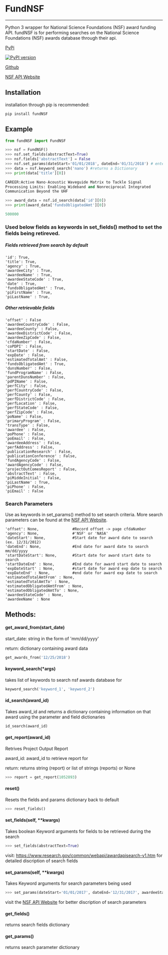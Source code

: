 # FundNSF
---
Python 3 wrapper for National Science Foundations (NSF) award funding API.
fundNSF is for performing searches on the National Science Foundations
(NSF) awards database through their api.


[PyPi](https://pypi.org/project/fundNSF/)

[![PyPI version](https://badge.fury.io/py/fundNSF.svg)](https://badge.fury.io/py/fundNSF)

[Github](https://github.com/C-NoBlok/fundNSF)

[NSF API Website](https://www.research.gov/common/webapi/awardapisearch-v1.htm)

## Installation

installation through pip is recommended:

    pip install fundNSF

## Example

```python
from fundNSF import FundNSF

>>> nsf = FundNSF()
>>> nsf.set_fields(abstractText=True)
>>> nsf.fields['abstractText'] = False
>>> nsf.set_params(dateStart='01/01/2018', dateEnd='01/31/2018') # enter date as 'mm/dd/yyyy'
>>> data = nsf.keyword_search('nano') #returns a Dictionary
>>> print(data['title'][0])

CAREER:Active Nano-Acoustic Waveguide Matrix to Tackle Signal
Processing Limits: Enabling Wideband and Nonreciprocal Integrated
Communication Beyond the UHF

>>> award_data = nsf.id_search(data['id'][0])
>>> print(award_data['fundsObligatedAmt'][0])

500000
```
### Used below fields as keywords in set_fields() method to set the fields being retireved.  
##### Fields retrieved from search by default
```
'id': True,
'title': True,
'agency' : True,
'awardeeCity' : True,
'awardeeName' : True,
'awardeeStateCode' : True,
'date' : True,
'fundsObligatedAmt' : True,
'piFirstName' : True,
'piLastName' : True,
```

##### Other retrievable fields
```
'offset' : False
'awardeeCountryCode' : False,
'awardeeCounty' : False,
'awardeeDistrictCode' : False,
'awardeeZipCode' : False,
'cfdaNumber' : False,
'coPDPI' : False,
'startDate' : False,
'expDate' : False,
'estimatedTotalAmt' : False,
'fundsObligatedAmt' : True,
'dunsNumber' : False,
'fundProgramName' : False,
'parentDunsNumber' : False,
'pdPIName' : False,
'perfCity' : False,
'perfCountryCode' : False,
'perfCounty' : False,
'perfDistrictCode' : False,
'perfLocation' : False,
'perfStateCode' : False,
'perfZipCode' : False,
'poName' : False,
'primaryProgram' : False,
'transType' : False,
'awardee' : False,
'poPhone' : False,
'poEmail' : False,
'awardeeAddress' : False,
'perfAddress' : False,
'publicationResearch' : False,
'publicationConference' : False,
'fundAgencyCode' : False,
'awardAgencyCode' : False,
'projectOutComesReport' : False,
'abstractText' : False,
'piMiddeInitial' : False,
'piLastName' : True,
'piPhone' : False,
'piEmail' : False
```


### Search Parameters
Use as keywords in set_params() method to set search criteria.
More search parameters can be found at the [NSF API Website](https://www.research.gov/common/webapi/awardapisearch-v1.htm#request-parameters-notes).

```
'offset': None,               #Record offset -> page cfdaNumber
'agency': None,               #'NSF' or 'NASA'
'dateStart': None,            #Start date for award date to search (ex. 12/31/2012)
'dateEnd': None,              #End date for award date to search mm/dd/yyyy
'startDateStart': None,       #Start date for award start date to search
'startDateEnd' : None,        #End date for award start date to search
'expDateStart' : None,        #start date for award exp date to search
'expDateEnd' : None,          #end date for award exp date to search
'estimatedTotalAmtFrom' : None,
'estimatedTotalAmtTo' : None,
'estimatedObligatedAmtFrom' : None,
'estimatedObligatedAmtTo' : None,
'awardeeStateCode' : None,
'awardeeName' : None
```


## Methods:

#### get_award_from(start_date)
 start_date: string in the form of 'mm/dd/yyyy'
 
 return: dictionary containing award data

```python
get_awards_from('12/25/2018')
```

#### keyword_search(*args)
takes list of keywords to search nsf awards database for
```python
keyword_search('keyword_1', 'keyword_2')
```

#### id_search(award_id)
Takes award_id and returns a dictionary containing information on
that award using the parameter and field dictionaries
```python
id_search(award_id)
```

#### get_report(award_id)

Retrives Project Output Report

award_id: award_id to retrieve report for

return: returns string (report) or list of strings (reports) or None

```python
>>> report = get_report(1052893)
```


#### reset()
Resets the fields and params dictionary back to default
```python
>>> reset_fields()
```           


#### set_fields(self, **kwargs)
Takes boolean Keyword arguments for fields to be retrieved during the search

```python
>>> set_fields(abstractText=True)
```
visit: https://www.research.gov/common/webapi/awardapisearch-v1.htm
for detailed discription of search fields


#### set_params(self, **kwargs)
Takes Keyword arguments for search parameters being used
```python
>>> set_params(dateStart='01/01/2017', dateEnd='12/31/2017', awardeeStateCode='WI')
```
visit the [NSF API Website](https://www.research.gov/common/webapi/awardapisearch-v1.htm#request-parameters-notes) for better discription of search parameters


#### get_fields()
returns search fields dictionary


#### get_params()
returns search parameter dictionary
